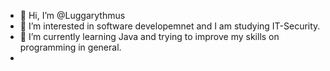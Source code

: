 - 👋 Hi, I’m @Luggarythmus
- 👀 I’m interested in software developemnet and I am studying IT-Security.
- 🌱 I’m currently learning Java and trying to improve my skills on programming in general.
-


<!---
Luggarythmus/Luggarythmus is a ✨ special ✨ repository because its `README.md` (this file) appears on your GitHub profile.
You can click the Preview link to take a look at your changes.
--->
